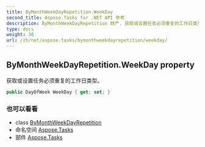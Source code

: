 ```yaml
---
title: ByMonthWeekDayRepetition.WeekDay
second_title: Aspose.Tasks for .NET API 参考
description: ByMonthWeekDayRepetition 财产. 获取或设置任务必须重复的工作日类型
type: docs
weight: 30
url: /zh/net/aspose.tasks/bymonthweekdayrepetition/weekday/
---
```

## ByMonthWeekDayRepetition.WeekDay property

获取或设置任务必须重复的工作日类型。

```csharp
public DayOfWeek WeekDay { get; set; }
```

### 也可以看看

* class [ByMonthWeekDayRepetition](../)
* 命名空间 [Aspose.Tasks](../../bymonthweekdayrepetition/)
* 部件 [Aspose.Tasks](../../../)


